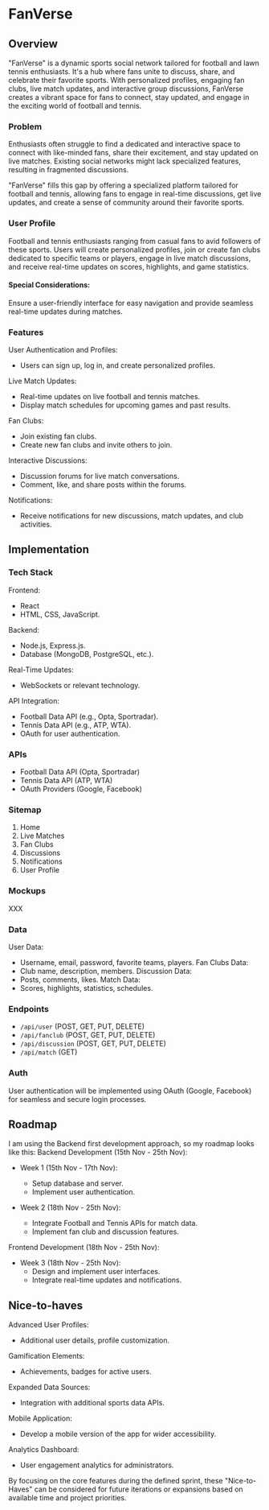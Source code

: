 # FanVerse

## Overview

"FanVerse" is a dynamic sports social network tailored for football and lawn tennis enthusiasts. It's a hub where fans unite to discuss, share, and celebrate their favorite sports. With personalized profiles, engaging fan clubs, live match updates, and interactive group discussions, FanVerse creates a vibrant space for fans to connect, stay updated, and engage in the exciting world of football and tennis.

### Problem

Enthusiasts often struggle to find a dedicated and interactive space to connect with like-minded fans, share their excitement, and stay updated on live matches. Existing social networks might lack specialized features, resulting in fragmented discussions.

"FanVerse" fills this gap by offering a specialized platform tailored for football and tennis, allowing fans to engage in real-time discussions, get live updates, and create a sense of community around their favorite sports.

### User Profile

Football and tennis enthusiasts ranging from casual fans to avid followers of these sports. Users will create personalized profiles, join or create fan clubs dedicated to specific teams or players, engage in live match discussions, and receive real-time updates on scores, highlights, and game statistics.

#### Special Considerations:

Ensure a user-friendly interface for easy navigation and provide seamless real-time updates during matches.

### Features

User Authentication and Profiles:

- Users can sign up, log in, and create personalized profiles.

Live Match Updates:

- Real-time updates on live football and tennis matches.
- Display match schedules for upcoming games and past results.

Fan Clubs:

- Join existing fan clubs.
- Create new fan clubs and invite others to join.

Interactive Discussions:

- Discussion forums for live match conversations.
- Comment, like, and share posts within the forums.

Notifications:

- Receive notifications for new discussions, match updates, and club activities.

## Implementation

### Tech Stack

Frontend:

- React
- HTML, CSS, JavaScript.

Backend:

- Node.js, Express.js.
- Database (MongoDB, PostgreSQL, etc.).

Real-Time Updates:

- WebSockets or relevant technology.

API Integration:

- Football Data API (e.g., Opta, Sportradar).
- Tennis Data API (e.g., ATP, WTA).
- OAuth for user authentication.

### APIs

- Football Data API (Opta, Sportradar)
- Tennis Data API (ATP, WTA)
- OAuth Providers (Google, Facebook)

### Sitemap

1. Home
2. Live Matches
3. Fan Clubs
4. Discussions
5. Notifications
6. User Profile

### Mockups

XXX

### Data

User Data:

- Username, email, password, favorite teams, players.
  Fan Clubs Data:
- Club name, description, members.
  Discussion Data:
- Posts, comments, likes.
  Match Data:
- Scores, highlights, statistics, schedules.

### Endpoints

- `/api/user` (POST, GET, PUT, DELETE)
- `/api/fanclub` (POST, GET, PUT, DELETE)
- `/api/discussion` (POST, GET, PUT, DELETE)
- `/api/match` (GET)

### Auth

User authentication will be implemented using OAuth (Google, Facebook) for seamless and secure login processes.

## Roadmap

I am using the Backend first development approach, so my roadmap looks like this:
Backend Development (15th Nov - 25th Nov):

- Week 1 (15th Nov - 17th Nov):

  - Setup database and server.
  - Implement user authentication.

- Week 2 (18th Nov - 25th Nov):
  - Integrate Football and Tennis APIs for match data.
  - Implement fan club and discussion features.

Frontend Development (18th Nov - 25th Nov):

- Week 3 (18th Nov - 25th Nov):
  - Design and implement user interfaces.
  - Integrate real-time updates and notifications.

## Nice-to-haves

Advanced User Profiles:

- Additional user details, profile customization.

Gamification Elements:

- Achievements, badges for active users.

Expanded Data Sources:

- Integration with additional sports data APIs.

Mobile Application:

- Develop a mobile version of the app for wider accessibility.

Analytics Dashboard:

- User engagement analytics for administrators.

By focusing on the core features during the defined sprint, these "Nice-to-Haves" can be considered for future iterations or expansions based on available time and project priorities.
